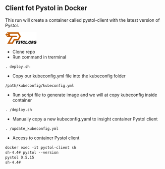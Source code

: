 ## Client fot Pystol in Docker

This run will create a container called pystol-client with the latest version of Pystol.

<img src="./images/logo_readme.svg" alt="Kitten" title="A cute kitten" width="20%" height="20%" />

- Clone repo
- Run command in trerminal 
```
. deploy.sh
```

- Copy our kubeconfig.yml file into the kubeconfig folder
```
/path/kubeconfig/kubeconfig.yml
```
 
- Run script file to generate image and we will  at copy kubeconfig inside container
```
. /deploy.sh
```


- Manually copy a new kubeconfig.yaml to insight container Pystol client
```
. /update_kubeconfig.yml
```

- Access to container Pystol client
```
docker exec -it pystol-client sh
sh-4.4# pystol --version
pystol 0.5.15
sh-4.4#
```
